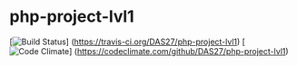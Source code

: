 # php-project-lvl1

[![Build Status](https://travis-ci.org/DAS27/php-project-lvl1.svg?branch=master)]
(https://travis-ci.org/DAS27/php-project-lvl1)
[![Code Climate](https://codeclimate.com/github/DAS27/php-project-lvl1/badges/gpa.svg)]
(https://codeclimate.com/github/DAS27/php-project-lvl1)

